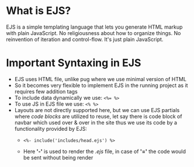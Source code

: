 # What is EJS?
EJS is a simple templating language that lets you generate HTML markup with plain JavaScript. No religiousness about how to organize things. No reinvention of iteration and control-flow. It's just plain JavaScript.

# Important Syntaxing in EJS
- EJS uses HTML file, unlike pug where we use minimal version of HTML
- So it becomes very flexible to implement EJS in the running project as it requires few addition tags
- To include data dynamically we use: `<%= %>`
- To use JS in EJS file we use: `<% %>`
- Layouts are not directly supported here, but we can use EJS partials where *code blocks* are utilized to reuse, let say there is code block of navbar which used over & over in the site thus we use its code by a functionality provided by EJS:
  - ```ejs
    <%- include('includes/head.ejs') %> 
    ```
  - Here **'-'** is used to render the *.ejs* file, in case of **'='** the code would be sent without being render
 